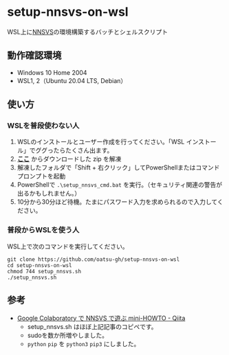 # setup-nnsvs-on-wsl

WSL上に[NNSVS](https://github.com/r9y9/nnsvs)の環境構築するバッチとシェルスクリプト

## 動作確認環境

-   Windows 10 Home 2004
-   WSL1, 2（Ubuntu 20.04 LTS, Debian）

## 使い方

### WSLを普段使わない人

1.  WSLのインストールとユーザー作成を行ってください。「WSL インストール」でググったらたくさん出ます。
2.  **[ここ](https://github.com/oatsu-gh/setup-nnsvs-ubuntu-wsl/archive/master.zip)** からダウンロードした zip を解凍
3.  解凍したフォルダで「Shift + 右クリック」してPowerShellまたはコマンドプロンプトを起動
4.  PowerShellで `.\setup_nnsvs_cmd.bat` を実行。（セキュリティ関連の警告が出るかもしれません。）
5.  10分から30分ほど待機。たまにパスワード入力を求められるので入力してください。

### 普段からWSLを使う人

WSL上で次のコマンドを実行してください。

```shell
git clone https://github.com/oatsu-gh/setup-nnsvs-on-wsl
cd setup-nnsvs-on-wsl
chmod 744 setup_nnsvs.sh
./setup_nnsvs.sh
```

## 参考

-   [Google Colaboratory で NNSVS で遊ぶ mini-HOWTO - Qiita](https://qiita.com/taroushirani/items/ec16cb9a6b3b691f5e74)
    -   setup_nnsvs.sh はほぼ上記記事のコピペです。
    -   sudoを数か所増やしました。
    -   `python` `pip` を `python3` `pip3` にしました。
